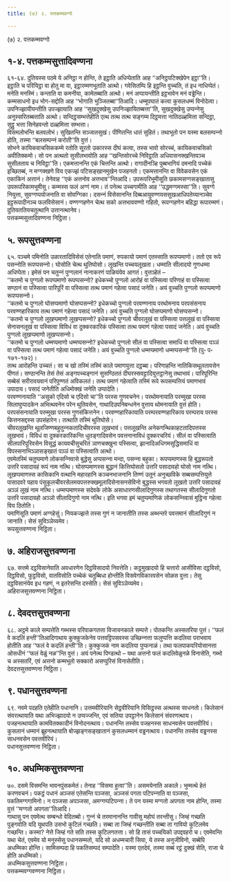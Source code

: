 ```yaml
---
title: (७) २. पत्तकम्मवग्गो

---
```

(७) २. पत्तकम्मवग्गो  


## १-४. पत्तकम्मसुत्तादिवण्णना

६१-६४. दुतियस्स पठमे ये अनिट्ठा न होन्ति, ते इट्ठाति अधिप्पेताति आह ‘‘अनिट्ठपटिक्खेपेन इट्ठा’’ति। इट्ठाति च परियिट्ठा वा होतु मा वा, इट्ठारम्मणभूताति अत्थो। गवेसितम्पि हि इट्ठन्ति वुच्‍चति, तं इध नाधिप्पेतं। मनेति मनस्मिं। कन्ताति वा कमनीया, कामेतब्बाति अत्थो। मनं अप्पायन्तीति इट्ठभावेन मनं वड्ढेन्ति। कम्मसाधनो इध भोग-सद्दोति आह ‘‘भोगाति भुञ्‍जितब्बा’’तिआदि। धम्मूपघातं कत्वा कुसलधम्मं विनोदेत्वा। उपनिज्झायीयन्तीति उपज्झायाति आह ‘‘सुखदुक्खेसु उपनिज्झायितब्बत्ता’’ति, सुखदुक्खेसु उप्पन्‍नेसु अनुस्सरितब्बत्ताति अत्थो। सन्दिट्ठसम्भत्तेहीति एत्थ तत्थ तत्थ सङ्गम्म दिट्ठमत्ता नातिदळ्हमित्ता सन्दिट्ठा, सुट्ठु भत्ता सिनेहवन्तो दळ्हमित्ता सम्भत्ता।  
विसमलोभन्ति बलवलोभं। सुखितन्ति सञ्‍जातसुखं। पीणितन्ति धातं सुहितं। तथाभूतो पन यस्मा बलसम्पन्‍नो होति, तस्मा ‘‘बलसम्पन्‍नं करोती’’ति वुत्तं।  
सोभने कायिकवाचसिककम्मे रतोति सूरतो उकारस्स दीघं कत्वा, तस्स भावो सोरच्‍चं, कायिकवाचसिको अवीतिक्‍कमो। सो पन अत्थतो सुसीलभावोति आह ‘‘खन्तिसोरच्‍चे निविट्ठाति अधिवासनक्खन्तियञ्‍च सुसीलताय च निविट्ठा’’ति। एकमत्तानन्ति एकं चित्तन्ति अत्थो। रागादीनञ्हि पुब्बभागियं दमनादि पच्‍चेकं इच्छितब्बं, न मग्गक्खणे विय एकज्झं पटिसङ्खानमुखेन पजहनतो। एकमत्तानन्ति वा विवेकवसेन एकं एकाकिनं अत्तानं। तेनेवाह ‘‘एकं अत्तनोव अत्तभाव’’न्तिआदि। उपरूपरिभूमीसूति छकामसग्गसङ्खातासु उपरूपरिकामभूमीसु। कम्मस्स फलं अग्गं नाम। तं पनेत्थ उच्‍चगामीति आह ‘‘उद्धमग्गमस्सा’’ति। सुवग्गे नियुत्ता, सुवग्गप्पयोजनाति वा सोवग्गिका। दसन्‍नं विसेसानन्ति दिब्बआयुवण्णयससुखआधिपतेय्यानञ्‍चेव इट्ठरूपादीनञ्‍च फलविसेसानं। वण्णग्गहणेन चेत्थ सको अत्तभाववण्णो गहितो, रूपग्गहणेन बहिद्धा रूपारम्मणं। दुतियततियचतुत्थानि उत्तानत्थानेव।  
पत्तकम्मसुत्तादिवण्णना निट्ठिता।  


## ५. रूपसुत्तवण्णना

६५. पञ्‍चमे पमिनोति उळारतादिविसेसं एतेनाति पमाणं, रुपकायो पमाणं एतस्साति रूपप्पमाणो। ततो एव रूपे पसन्‍नोति रूपप्पसन्‍नो। घोसोति चेत्थ थुतिघोसो। लूखन्ति पच्‍चयलूखता। धम्माति सीलादयो गुणधम्मा अधिप्पेता। इमेसं पन चतुन्‍नं पुग्गलानं नानाकरणं पाळियंयेव आगतं। वुत्तञ्हेतं –  
‘‘कतमो च पुग्गलो रूपप्पमाणो रूपप्पसन्‍नो? इधेकच्‍चो पुग्गलो आरोहं वा पस्सित्वा परिणाहं वा पस्सित्वा सण्ठानं वा पस्सित्वा पारिपूरिं वा पस्सित्वा तत्थ पमाणं गहेत्वा पसादं जनेति। अयं वुच्‍चति पुग्गलो रूपप्पमाणो रूपप्पसन्‍नो।  
‘‘कतमो च पुग्गलो घोसप्पमाणो घोसप्पसन्‍नो? इधेकच्‍चो पुग्गलो परवण्णनाय परथोमनाय परपसंसनाय परवण्णहारिकाय तत्थ पमाणं गहेत्वा पसादं जनेति। अयं वुच्‍चति पुग्गलो घोसप्पमाणो घोसप्पसन्‍नो।  
‘‘कतमो च पुग्गलो लूखप्पमाणो लूखप्पसन्‍नो? इधेकच्‍चो पुग्गलो चीवरलूखं वा पस्सित्वा पत्तलूखं वा पस्सित्वा सेनासनलूखं वा पस्सित्वा विविधं वा दुक्‍करकारिकं पस्सित्वा तत्थ पमाणं गहेत्वा पसादं जनेति। अयं वुच्‍चति पुग्गलो लूखप्पमाणो लूखप्पसन्‍नो।  
‘‘कतमो च पुग्गलो धम्मप्पमाणो धम्मप्पसन्‍नो? इधेकच्‍चो पुग्गलो सीलं वा पस्सित्वा समाधिं वा पस्सित्वा पञ्‍ञं वा पस्सित्वा तत्थ पमाणं गहेत्वा पसादं जनेति। अयं वुच्‍चति पुग्गलो धम्मप्पमाणो धम्मप्पसन्‍नो’’ति (पु॰ प॰ १७१-१७२)।  
तत्थ आरोहन्ति उच्‍चतं। सा च खो तस्मिं तस्मिं काले पमाणयुत्ता दट्ठब्बा। परिणाहन्ति नातिकिसथूलतावसेन पीणतं। सण्ठानन्ति तेसं तेसं अङ्गपच्‍चङ्गानं सुसण्ठिततं दीघरस्सवट्टादियुत्तट्ठानेसु तथाभावं। पारिपूरिन्ति सब्बेसं सरीरावयवानं परिपुण्णतं अविकलतं। तत्थ पमाणं गहेत्वाति तस्मिं रूपे रूपसम्पत्तियं पमाणभावं उपादाय। पसादं जनेतीति अधिमोक्खं जनेति उप्पादेति।  
परवण्णनायाति ‘‘असुको एदिसो च एदिसो चा’’ति परस्स गुणवचनेन। परथोमनायाति परम्मुखा परस्स सिलाघुप्पादकेन अभित्थवनेन परेन थुतिवसेन, गाथादिउपनिबन्धनेन वुत्ताय थोमनायाति वुत्तं होति। परपसंसनायाति परम्मुखा परस्स गुणसंकित्तनेन। परवण्णहारिकायाति परम्परवण्णहारिकाय परम्पराय परस्स कित्तनसद्दस्स उपसंहारेन। तत्थाति तस्मिं थुतिघोसे।  
चीवरलूखन्ति थूलजिण्णबहुतुन्‍नकतादिचीवरस्स लूखभावं। पत्तलूखन्ति अनेकगन्थिकाहटतादिपत्तस्स लूखभावं। विविधं वा दुक्‍करकारिकन्ति धुतङ्गादिवसेन पवत्तनानाविधं दुक्‍करचरियं। सीलं वा पस्सित्वाति सीलपारिपूरिवसेन विसुद्धं कायवचीसुचरितं ञाणचक्खुना पस्सित्वा, झानादिअधिगमसुद्धिसमाधिं वा विपस्सनाभिञ्‍ञासङ्खातं पञ्‍ञं वा पस्सित्वाति अत्थो।  
एवमेतस्मिं चतुप्पमाणे लोकसन्‍निवासे बुद्धेसु अप्पसन्‍ना मन्दा, पसन्‍ना बहुका। रूपप्पमाणस्स हि बुद्धरूपतो उत्तरि पसादावहं रूपं नाम नत्थि। घोसप्पमाणस्स बुद्धानं कित्तिघोसतो उत्तरि पसादावहो घोसो नाम नत्थि। लूखप्पमाणस्स कासिकानि वत्थानि महारहानि कञ्‍चनभाजनानि तिण्णं उतूनं अनुच्छविके सब्बसम्पत्तियुत्ते पासादवरे पहाय पंसुकूलचीवरसेलमयपत्तरुक्खमूलादिसेनासनसेविनो बुद्धस्स भगवतो लूखतो उत्तरि पसादावहं अञ्‍ञं लूखं नाम नत्थि। धम्मप्पमाणस्स सदेवके लोके असाधारणसीलादिगुणस्स तथागतस्स सीलादिगुणतो उत्तरि पसादावहो अञ्‍ञो सीलादिगुणो नाम नत्थि। इति भगवा इमं चतुप्पमाणिकं लोकसन्‍निवासं मुट्ठिना गहेत्वा विय ठितोति।  
पमाणिंसूति पमाणं अग्गहेसुं। नियकज्झत्ते तस्स गुणं न जानातीति तस्स अब्भन्तरे पवत्तमानं सीलादिगुणं न जानाति। सेसं सुविञ्‍ञेय्यमेव।  
रूपसुत्तवण्णना निट्ठिता।  


## ७. अहिराजसुत्तवण्णना

६७. सत्तमे दट्ठविसानेवाति अवधारणेन दिट्ठविसादयो निवत्तेति। कट्ठमुखादयो हि चत्तारो आसीविसा दट्ठविसो, दिट्ठविसो, फुट्ठविसो, वातविसोति पच्‍चेकं चतुब्बिधा होन्तीति विसवेगविकारवसेन सोळस वुत्ता। तेसु दट्ठविसानंयेव इध गहणं, न इतरेसन्ति दस्सेति। सेसं सुविञ्‍ञेय्यमेव।  
अहिराजसुत्तवण्णना निट्ठिता।  


## ८. देवदत्तसुत्तवण्णना

६८. अट्ठमे काले सम्पत्तेति गब्भस्स परिपाकगतत्ता विजायनकाले सम्पत्ते। पोतकन्ति अस्सतरिया पुत्तं। ‘‘फलं वे कदलिं हन्ती’’तिआदिगाथाय कुक्‍कुजकेनेव पत्तवट्टिपसवस्स उच्छिन्‍नत्ता फलुप्पत्ति कदलिया पराभवाय होतीति आह ‘‘फलं वे कदलिं हन्ती’’ति। कुक्‍कुजकं नाम कदलिया पुप्फनाळं। तथा फलपाकपरियोसानत्ता ओसधीनं ‘‘फलं वेळुं नळ’’न्ति वुत्तं। अयं पनेत्थ पिण्डत्थो – यथा अत्तनो फलं कदलिवेळुनळे विनासेति, गब्भो च अस्सतरिं, एवं अत्तनो कम्मभूतो सक्‍कारो असप्पुरिसं विनासेतीति।  
देवदत्तसुत्तवण्णना निट्ठिता।  


## ९. पधानसुत्तवण्णना

६९. नवमे पदहति एतेहीति पधानानि। उत्तमवीरियानि सेट्ठवीरियानि विसिट्ठस्स अत्थस्स साधनतो। किलेसानं संवरत्थायाति यथा अभिज्झादयो न उप्पज्‍जन्ति, एवं सतिया उपट्ठानेन किलेसानं संवरणत्थाय। पजहनत्थायाति कामवितक्‍कादीनं विनोदनत्थाय। पधानन्ति तस्सेव पजहनस्स साधनवसेन पवत्तवीरियं। कुसलानं धम्मानं ब्रूहनत्थायाति बोज्झङ्गसङ्खातानं कुसलधम्मानं वड्ढनत्थाय। पधानन्ति तस्सेव वड्ढनस्स साधनवसेन पवत्तवीरियं।  
पधानसुत्तवण्णना निट्ठिता।  


## १०. अधम्मिकसुत्तवण्णना

७०. दसमे विसमन्ति भावनपुंसकमेतं। तेनाह ‘‘विसमा हुत्वा’’ति। असमयेनाति अकाले। भुम्मत्थे हेतं करणवचनं। पकट्ठं पधानं अञ्‍जसं एतेसन्ति पञ्‍जसा, अञ्‍जसं पगता पटिपन्‍नाति वा पञ्‍जसा, पकतिमग्गगामिनो। न पञ्‍जसा अपञ्‍जसा, अमग्गप्पटिपन्‍ना। ते पन यस्मा मग्गतो अपगता नाम होन्ति, तस्मा वुत्तं ‘‘मग्गतो अपगता’’तिआदि।  
गाथासु पन एवमेत्थ सम्बन्धो वेदितब्बो। गुन्‍नं चे तरमानानन्ति गावीसु महोघं तरन्तीसु। जिम्हं गच्छति पुङ्गवोति यदि यूथपति उसभो कुटिलं गच्छति। सब्बा ता जिम्हं गच्छन्तीति सब्बा ता गावियो कुटिलमेव गच्छन्ति। कस्मा? नेत्ते जिम्हं गते सति तस्स कुटिलगतत्ता। सो हि तासं पच्‍चयिको उपद्दवहरो च। एवमेवन्ति यथा चेतं, एवमेव यो मनुस्सेसु पधानसम्मतो, यदि सो अधम्मचारी सिया, ये तस्स अनुजीविनो, सब्बेपि अधम्मिका होन्ति। सामिसम्पदा हि पकतिसम्पदं सम्पादेति। यस्मा एतदेवं, तस्मा सब्बं रट्ठं दुक्खं सेति, राजा चे होति अधम्मिको।  
अधम्मिकसुत्तवण्णना निट्ठिता।  
पत्तकम्मवग्गवण्णना निट्ठिता।  